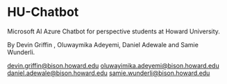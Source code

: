 # HU-Chatbot
Microsoft AI Azure Chatbot for perspective students at Howard University.

By Devin Griffin , Oluwaymika Adeyemi, Daniel Adewale and Samie Wunderli.


devin.griffin@bison.howard.edu
oluwayimika.adeyemi@bison.howard.edu
daniel.adewale@bison.howard.edu
samie.wunderli@bison.howard.edu

